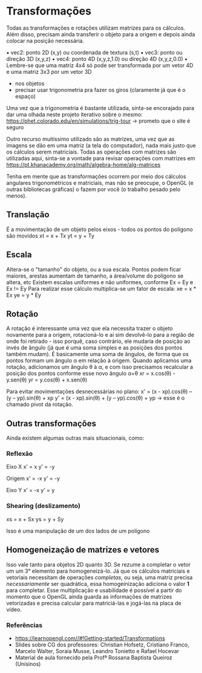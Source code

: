 # Transformações
Todas as transformações e rotações utilizam matrizes para os cálculos.
Além disso, precisam ainda transferir o objeto para a origem e depois ainda colocar na posição necessária.

▪ vec2: ponto 2D (x,y) ou coordenada de textura (s,t)
▪ vec3: ponto ou direção 3D (x,y,z)
▪ vec4: ponto 4D (x,y,z,1.0) ou direção 4D (x,y,z,0.0)
▪ Lembre-se que uma matriz 4x4 só pode ser transformada
por um vetor 4D e uma matriz 3x3 por um vetor 3D

- nos objetos
- precisar usar trigonometria pra fazer os giros (claramente já que é o espaço)

Uma vez que a trigonometria é bastante utilizada, sinta-se encorajado para dar uma olhada neste projeto iterativo sobre o mesmo: https://phet.colorado.edu/en/simulations/trig-tour -> prometo que o site é seguro

Outro recurso muitíssimo utilizado são as matrizes, uma vez que as imagens se dão em uma matriz (a tela do computador), nada mais justo que os cálculos serem matriciais.
Todas as operações com matrizes são utilizadas aqui, sinta-se a vontade para revisar operações com matrizes em https://pt.khanacademy.org/math/algebra-home/alg-matrices

Tenha em mente que as transformações ocorrem por meio dos cálculos angulares trigonométricos e matriciais, mas não se preocupe, o OpenGL (e outras bibliotecas gráficas) o fazem por você (o trabalho pesado pelo menos).

## Translação
É a movimentação de um objeto pelos eixos - todos os pontos do polígono são movidos
xt = x + Tx
yt = y + Ty

## Escala
Altera-se o "tamanho" do objeto, ou a sua escala. Pontos podem ficar maiores, arestas aumentam de tamanho, a área/volume do polígono se altera, etc
Existem escalas uniformes e não uniformes, conforme Ex = Ey e Ex != Ey
Para realizar esse cálculo multiplica-se um fator de escala:
xe = x * Ex
ye = y * Ey

## Rotação
A rotação é interessante uma vez que ela necessita trazer o objeto novamente para a origem, rotacioná-lo e aí sim devolvê-lo para a região de onde foi retirado - isso porquê, caso contrário, ele mudaria de posição ao invés de ângulo (já que é uma soma simples e as posições dos pontos também mudam).
É basicamente uma soma de ãngulos, de forma que os pontos formam um ângulo α em relação à origem. Quando aplicamos uma rotação, adicionamos um ângulo θ à α, e com isso precisamos recalcular a posição dos pontos conforme esse novo ângulo α+θ
xr = x.cos(θ) - y.sen(θ)
yr = y.cos(θ) + x.sen(θ)

Para evitar movimentações desnecessárias no plano:
x' = (x - xp).cos(θ) – (y – yp).sin(θ) + xp
y' = (x - xp).sin(θ) + (y – yp).cos(θ) + yp
-> esse é o chamado pivot da rotação.

## Outras transformações
Ainda existem algumas outras mais situacionais, como:

### Reflexão
Eixo X
x’ = x
y’ = -y

Origem
x’ = -x
y’ = -y

Eixo Y
x’ = -x
y’ = y

### Shearing (deslizamento)
xs = x + Sx
ys = y + Sy

Isso é uma manipulação de um dos lados de um polígono

## Homogeneização de matrizes e vetores
Isso vale tanto para objetos 2D quanto 3D.
Se rezume a completar o vetor um um 3° elemento para homogeneizá-lo. Já que os cálculos matriciais e vetoriais necessitam de operações *completas*, ou seja, uma matriz precisa *necessariamente* ser quadrática, essa homogeinização adiciona o valor **1** para completar.
Esse multiplicação e usabilidade é possível a partir do momento que o OpenGL ainda guarda as informações de matrizes vetorizadas e precisa calcular para matriciá-las e jogá-las na placa de vídeo.

### Referências
- https://learnopengl.com//#!Getting-started/Transformations
- Slides sobre CG dos professores: Christian Hofsetz, Cristiano Franco, Marcelo Walter, Soraia Musse, Leandro Tonietto e Rafael Hocevar
- Material de aula fornecido pela Profª Rossana Baptista Queiroz (Unisinos)